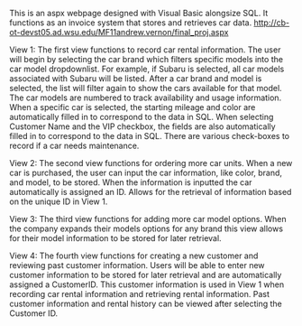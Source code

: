 This is an aspx webpage designed with Visual Basic alongsize SQL. It functions as an invoice system that stores and retrieves car data.
http://cb-ot-devst05.ad.wsu.edu/MF11andrew.vernon/final_proj.aspx

View 1:
The first view functions to record car rental information. The user will begin by selecting the car brand which filters specific models into the car model dropdownlist. For example, if Subaru is selected, all car models associated with Subaru will be listed. After a car brand and model is selected, the list will filter again to show the cars available for that model. The car models are numbered to track availability and usage information. When a specific car is selected, the starting mileage and color are automatically filled in to correspond to the data in SQL. When selecting Customer Name and the VIP checkbox, the fields are also automatically filled in to correspond to the data in SQL. There are various check-boxes to record if a car needs maintenance. 

View 2:
The second view  functions for ordering more car units. When a new car is purchased, the user can input the car information, like color, brand, and model, to be stored. When the information is inputted the car automatically is assigned an ID. Allows for the retrieval of information based on the unique ID in View 1. 

View 3:
The third view functions for adding more car model options. When the company expands their models options for any brand this view allows for their model information to be stored for later retrieval. 

View 4:
The fourth view functions for creating a new customer and reviewing past customer information. Users will be able to enter new customer information to be stored for later retrieval and are automatically assigned a CustomerID. This customer information is used in View 1 when recording car rental information and retrieving rental information. Past customer information and rental history can be viewed after selecting the Customer ID. 
